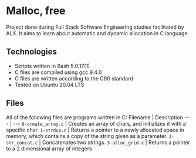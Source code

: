# Malloc, free

Project done during Full Stack Software Engineering studies facilitated by ALX.  It aims to learn about automatic and dynamic allocation in C language.

## Technologies

* Scripts written in Bash 5.0.17(1)
* C files are compiled using gcc 9.4.0
* C files are written according to the C90 standard
* Tested on Ubuntu 20.04 LTS

## Files

All of the following files are programs written in C:
Filename | Description
--- | ---
`0-create_array.c` | Creates an array of chars, and initializes it with a specific char.
`1-strdup.c` | Returns a pointer to a newly allocated space in memory, which contains a copy of the string given as a parameter.
`2-str_concat.c` | Concatenates two strings.
`3-alloc_grid.c` | Returns a pointer to a 2 dimensional array of integers
